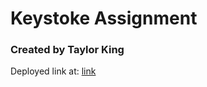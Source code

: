 # Keystoke Assignment

### Created by Taylor King

Deployed link at: [link](https://keystoke.herokuapp.com "App")
